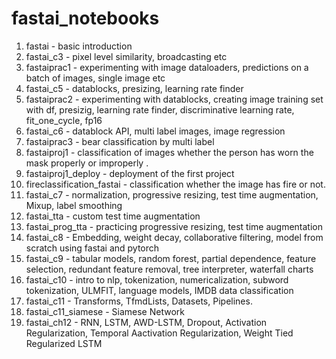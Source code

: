 # fastai_notebooks

1. fastai - basic introduction
2. fastai_c3 - pixel level similarity, broadcasting etc
3. fastaiprac1 - experimenting with image dataloaders, predictions on a batch of images, single image etc 
4. fastai_c5 - datablocks, presizing, learning rate finder
5. fastaiprac2 - experimenting with datablocks, creating image training set with df, presizig, learning rate finder, discriminative learning rate, fit_one_cycle, fp16
6. fastai_c6 - datablock API, multi label images, image regression
7. fastaiprac3 - bear classification by multi label
8. fastaiproj1 - classification of images whether the person has worn the mask properly or improperly .
9. fastaiproj1_deploy - deployment of the first project
10. fireclassification_fastai - classification whether the image has fire or not.
11. fastai_c7 - normalization, progressive resizing, test time augmentation, Mixup, label smoothing 
12. fastai_tta - custom test time augmentation
13. fastai_prog_tta - practicing progressive resizing, test time augmentation
14. fastai_c8 - Embedding, weight decay, collaborative filtering, model from scratch using fastai and pytorch
15. fastai_c9 - tabular models, random forest, partial dependence, feature selection, redundant feature removal, tree interpreter, waterfall charts
16. fastai_c10 - intro to nlp, tokenization, numericalization, subword tokenization, ULMFIT, language models, IMDB data classification
17. fastai_c11 - Transforms, TfmdLists, Datasets, Pipelines.
18. fastai_c11_siamese - Siamese Network 
19. fastai_ch12 - RNN, LSTM, AWD-LSTM, Dropout, Activation Regularization, Temporal Aactivation Regularization, Weight Tied Regularized LSTM
